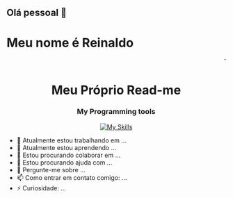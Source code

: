 ## Olá pessoal 👋
# Meu nome é Reinaldo
<marquee>Teste</marquee>
<h1 align="center">Meu Próprio Read-me</h1>
<div align="center">
<h3>My Programming tools</h3>    
  
  [![My Skills](https://skillicons.dev/icons?i=html,css,js,c,java,postgres,postman,git,github,vscode,windows)](https://skillicons.dev)  
  
</div>

- 🔭 Atualmente estou trabalhando em ...
- 🌱 Atualmente estou aprendendo ...
- 👯 Estou procurando colaborar em ...
- 🤔 Estou procurando ajuda com ...
- 💬 Pergunte-me sobre ...
- 📫 Como entrar em contato comigo: ...
- ⚡ Curiosidade: ...



